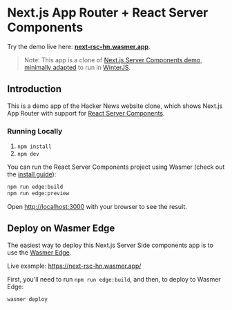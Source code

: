 # Next.js App Router + React Server Components

Try the demo live here: [**next-rsc-hn.wasmer.app**](https://next-rsc-hn.wasmer.app).

> Note: This app is a clone of [Next.js Server Components demo](https://github.com/vercel/next-react-server-components/), [minimally adapted](https://github.com/wasmer-examples/next-server-components-wasmer-starter/commit/0b2afd3a6e633caf7e43a89f4a89cd349365b482) to run in [WinterJS](https://github.com/wasmerio/winterjs).

## Introduction

This is a demo app of the Hacker News website clone, which shows Next.js App Router with support for [React Server Components](https://nextjs.org/docs/app/building-your-application/rendering/server-components).

### Running Locally

1. `npm install`
2. `npm dev`

You can run the React Server Components project using Wasmer (check out the [install guide](https://docs.wasmer.io/install)):

```bash
npm run edge:build
npm run edge:preview
```

Open [http://localhost:3000](http://localhost:3000) with your browser to see the result.


## Deploy on Wasmer Edge

The easiest way to deploy this Next.js Server Side components app is to use the [Wasmer Edge](https://wasmer.io/products/edge).

Live example: https://next-rsc-hn.wasmer.app/

First, you'll need to run `npm run edge:build`, and then, to deploy to Wasmer Edge:

```bash
wasmer deploy
```
